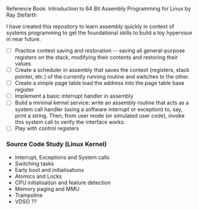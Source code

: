 Reference Book: Introduction to 64 Bit Assembly Programming for Linux by Ray Stefarth

I have created this repository to learn assembly quickly in context of systems programming to get the foundational skills to build a toy hypervisor in near future.

- [ ] Practice context saving and restoration -- saving all general-purpose registers on the stack, modifying their contents and restoring their values
- [ ] Create a scheduler in assembly that saves the context (registers, stack pointer, etc.) of the currently running routine and switches to the other.
- [ ] Create a simple page table load the address into the page table base register
- [ ] Implement a basic interrupt handler in assembly
- [ ] Build a minimal kernel service: write an assembly routine that acts as a system call handler (using a software interrupt or exception) to, say, print a string. Then, from user mode (or simulated user code), invoke this system call to verify the interface works.
- [ ] Play with control registers

### Source Code Study (Linux Kernel)

- Interrupt, Exceptions and System calls
- Switching tasks
- Early boot and initialisations
- Atomics and Locks
- CPU initialisation and feature detection
- Memory paging and MMU
- Trampoline
- VDSO ??
